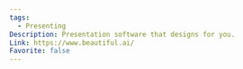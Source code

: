 ```yaml
---
tags:
  - Presenting
Description: Presentation software that designs for you.
Link: https://www.beautiful.ai/
Favorite: false
---
```

